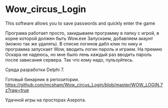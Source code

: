 # Wow_circus_Login
This software allows you to save passwords and quickly enter the game


Програма работает просто, закидываем программу в папку с игрой, в корне которой должен быть Wow.exe
Запускаем, добавляем акаунт (можно так же удалять).
В списке логинов дабл клик по нику и программа запускает Wow, вводить логин пароль и играем.
На премию Оскара не надеюсь, но мне было лень каждый раз вводить пароль после зависания сервера. Так что кому надо, пульзуйтесь.

Среда разработки Delphi 7.

Готовый бинарник в репозитории.
https://github.com/mcsham/Wow_circus_Login/blob/master/WOW_LOGIN.7z?raw=true

Удачной игры на просторах Азерота. 
